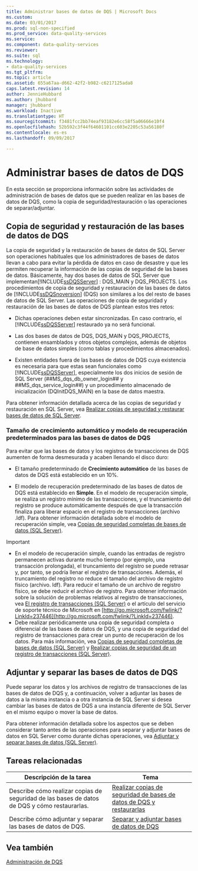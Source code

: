 ```yaml
---
title: Administrar bases de datos de DQS | Microsoft Docs
ms.custom: 
ms.date: 03/01/2017
ms.prod: sql-non-specified
ms.prod_service: data-quality-services
ms.service: 
ms.component: data-quality-services
ms.reviewer: 
ms.suite: sql
ms.technology:
- data-quality-services
ms.tgt_pltfrm: 
ms.topic: article
ms.assetid: 655a67aa-d662-42f2-b982-c6217125ada8
caps.latest.revision: 14
author: JennieHubbard
ms.author: jhubbard
manager: jhubbard
ms.workload: Inactive
ms.translationtype: HT
ms.sourcegitcommit: f3481fcc2bb74eaf93182e6cc58f5a06666e10f4
ms.openlocfilehash: 52b592c3f44f64601101cc603e2205c53a56180f
ms.contentlocale: es-es
ms.lasthandoff: 09/09/2017

---
```

# <a name="manage-dqs-databases"></a>Administrar bases de datos de DQS
  En esta sección se proporciona información sobre las actividades de administración de bases de datos que se pueden realizar en las bases de datos de DQS, como la copia de seguridad/restauración o las operaciones de separar/adjuntar.  
  
##  <a name="BackupRestore"></a> Copia de seguridad y restauración de las bases de datos de DQS  
 La copia de seguridad y la restauración de bases de datos de SQL Server son operaciones habituales que los administradores de bases de datos llevan a cabo para evitar la pérdida de datos en caso de desastre y que les permiten recuperar la información de las copias de seguridad de las bases de datos. Básicamente, hay dos bases de datos de SQL Server que implementan[!INCLUDE[ssDQSServer](../includes/ssdqsserver-md.md)] : DQS_MAIN y DQS_PROJECTS. Los procedimientos de copia de seguridad y restauración de las bases de datos de [!INCLUDE[ssDQSnoversion](../includes/ssdqsnoversion-md.md)] (DQS) son similares a los del resto de bases de datos de SQL Server. Las operaciones de copia de seguridad y restauración de las bases de datos de DQS plantean estos tres retos:  
  
-   Dichas operaciones deben estar sincronizadas. En caso contrario, el [!INCLUDE[ssDQSServer](../includes/ssdqsserver-md.md)] restaurado ya no será funcional.  
  
-   Las dos bases de datos de DQS, DQS_MAIN y DQS_PROJECTS, contienen ensamblados y otros objetos complejos, además de objetos de base de datos simples (como tablas y procedimientos almacenados).  
  
-   Existen entidades fuera de las bases de datos de DQS cuya existencia es necesaria para que estas sean funcionales como [!INCLUDE[ssDQSServer](../includes/ssdqsserver-md.md)], especialmente los dos inicios de sesión de SQL Server (##MS_dqs_db_owner_login## y ##MS_dqs_service_login##) y un procedimiento almacenado de inicialización (DQInitDQS_MAIN) en la base de datos maestra.  
  
 Para obtener información detallada acerca de las copias de seguridad y restauración en SQL Server, vea [Realizar copias de seguridad y restaurar bases de datos de SQL Server](../relational-databases/backup-restore/back-up-and-restore-of-sql-server-databases.md).  
  
### <a name="default-autogrowth-size-and-recovery-model-for-the-dqs-databases"></a>Tamaño de crecimiento automático y modelo de recuperación predeterminados para las bases de datos de DQS  
 Para evitar que las bases de datos y los registros de transacciones de DQS aumenten de forma desmesurada y acaben llenando el disco duro:  
  
-   El tamaño predeterminado de **Crecimiento automático** de las bases de datos de DQS está establecido en un 10%.  
  
-   El modelo de recuperación predeterminado de las bases de datos de DQS está establecido en **Simple**. En el modelo de recuperación simple, se realiza un registro mínimo de las transacciones, y el truncamiento del registro se produce automáticamente después de que la transacción finaliza para liberar espacio en el registro de transacciones (archivo .ldf). Para obtener información detallada sobre el modelo de recuperación simple, vea [Copias de seguridad completas de bases de datos &#40;SQL Server&#41;](../relational-databases/backup-restore/full-database-backups-sql-server.md).  
  
> [!IMPORTANT]  
>  -   En el modelo de recuperación simple, cuando las entradas de registro permanecen activas durante mucho tiempo (por ejemplo, una transacción prolongada), el truncamiento del registro se puede retrasar y, por tanto, se podría llenar el registro de transacciones. Además, el truncamiento del registro no reduce el tamaño del archivo de registro físico (archivo. ldf). Para reducir el tamaño de un archivo de registro físico, se debe reducir el archivo de registro. Para obtener información sobre la solución de problemas relativos al registro de transacciones, vea [El registro de transacciones &#40;SQL Server&#41;](../relational-databases/logs/the-transaction-log-sql-server.md) o el artículo del servicio de soporte técnico de Microsoft en [http://go.microsoft.com/fwlink/?LinkId=237446](http://go.microsoft.com/fwlink/?LinkId=237446).  
> -   Debe realizar periódicamente una copia de seguridad completa o diferencial de las bases de datos de DQS, y una copia de seguridad del registro de transacciones para crear un punto de recuperación de los datos. Para más información, vea [Copias de seguridad completas de bases de datos &#40;SQL Server&#41;](../relational-databases/backup-restore/full-database-backups-sql-server.md) y [Realizar copias de seguridad de un registro de transacciones &#40;SQL Server&#41;](../relational-databases/backup-restore/back-up-a-transaction-log-sql-server.md).  
  
##  <a name="DetachAttach"></a> Adjuntar y separar las bases de datos de DQS  
 Puede separar los datos y los archivos de registro de transacciones de las bases de datos de DQS y, a continuación, volver a adjuntar las bases de datos a la misma instancia o a otra instancia de SQL Server si desea cambiar las bases de datos de DQS a una instancia diferente de SQL Server en el mismo equipo o mover la base de datos.  
  
 Para obtener información detallada sobre los aspectos que se deben considerar tanto antes de las operaciones para separar y adjuntar bases de datos en SQL Server como durante dichas operaciones, vea [Adjuntar y separar bases de datos &#40;SQL Server&#41;](../relational-databases/databases/database-detach-and-attach-sql-server.md).  
  
## <a name="related-tasks"></a>Tareas relacionadas  
  
|Descripción de la tarea|Tema|  
|----------------------|-----------|  
|Describe cómo realizar copias de seguridad de las bases de datos de DQS y cómo restaurarlas.|[Realizar copias de seguridad de bases de datos de DQS y restaurarlas](../data-quality-services/backing-up-and-restoring-dqs-databases.md)|  
|Describe cómo adjuntar y separar las bases de datos de DQS.|[Separar y adjuntar bases de datos de DQS](../data-quality-services/detaching-and-attaching-dqs-databases.md)|  
  
## <a name="see-also"></a>Vea también  
 [Administración de DQS](../data-quality-services/dqs-administration.md)  
  
  


